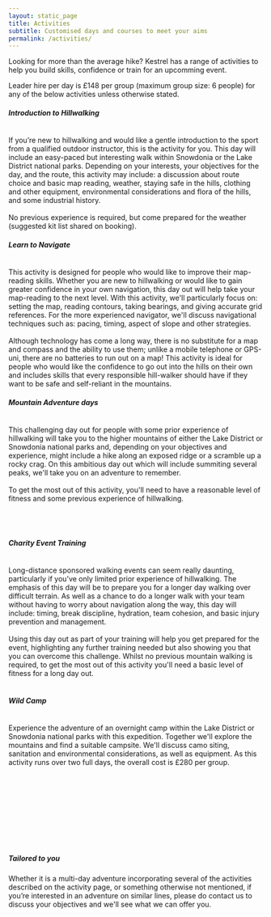 ```yaml
---
layout: static_page
title: Activities
subtitle: Customised days and courses to meet your aims
permalink: /activities/
---
```


Looking for more than the average hike? Kestrel has a range of activities to help you build skills, confidence or train for an upcomming event.

Leader hire per day is £148 per group (maximum group size: 6 people) for any of the below activities unless otherwise stated.

<section>
<h5>Introduction to Hillwalking</h5>
<p><span class="image left"><img src="../images/pic04.jpg" alt=""></span>

If you’re new to hillwalking and would like a gentle introduction to the sport from a qualified outdoor instructor, this is the activity for you. This day will include an easy-paced but interesting walk within Snowdonia or the Lake District national parks. Depending on your interests, your objectives for the day, and the route, this activity may include: a discussion about route choice and basic map reading, weather, staying safe in the hills, clothing and other equipment, environmental considerations and flora of the hills, and some industrial history.<br>
<br>
No previous experience is required, but come prepared for the weather (suggested kit list shared on booking).
</p>

<h5>Learn to Navigate</h5>
<p><span class="image right"><img src="../images/pic05.jpg" alt=""></span>

This activity is designed for people who would like to improve their map-reading skills. Whether you are new to hillwalking or would like to gain greater confidence in your own navigation, this day out will help take your map-reading to the next level. With this activity, we'll particularly focus on: setting the map, reading contours, taking bearings, and giving accurate grid references. For the more experienced navigator, we'll discuss navigational techniques such as: pacing, timing, aspect of slope and other strategies.<br>
<br>
Although technology has come a long way, there is no substitute for a map and compass and the ability to use them; unlike a mobile telephone or GPS-uni, there are no batteries to run out on a map! This activity is ideal for people who would like the confidence to go out into the hills on their own and includes skills that every responsible hill-walker should have if they want to be safe and self-reliant in the mountains.
</p>

<h5>Mountain Adventure days</h5>
<p><span class="image left"><img src="../images/pic06.jpg" alt=""></span>

This challenging day out for people with some prior experience of hillwalking will take you to the higher mountains of either the Lake District or Snowdonia national parks and, depending on your objectives and experience, might include a hike along an exposed ridge or a scramble up a rocky crag. On this ambitious day out which will include summiting several peaks, we'll take you on an adventure to remember.<br>
<br>
To get the most out of this activity, you'll need to have a reasonable level of fitness and some previous experience of hillwalking.
<br/>
<br/>
<br/>
<br/>
</p>

<h5>Charity Event Training</h5>
<p><span class="image right"><img src="../images/pic07.jpg" alt=""></span>

Long-distance sponsored walking events can seem really daunting, particularly if you’ve only limited prior experience of hillwalking. The emphasis of this day will be to prepare you for a longer day walking over difficult terrain. As well as a chance to do a longer walk with your team without having to worry about navigation along the way, this day will include: timing, break discipline, hydration, team cohesion, and basic injury prevention and management.<br>
<br>
Using this day out as part of your training will help you get prepared for the event, highlighting any further training needed but also showing you that you can overcome this challenge. Whilst no previous mountain walking is required, to get the most out of this activity you'll need a basic level of fitness for a long day out.
<br/>
<br/>
</p>

<h5>Wild Camp</h5>
<p><span class="image left"><img src="../images/pic08.jpg" alt=""></span>

Experience the adventure of an overnight camp within the Lake District or Snowdonia national parks with this expedition. Together we'll explore the mountains and find a suitable campsite. We'll discuss camo siting, sanitation and environmental considerations, as well as equipment. As this activity runs over two full days, the overall cost is £280 per group.
<br/>
<br/>
<br/>
<br/>
<br/>
<br/>
<br/>
<br/>
<br/>
<br/>
</p>

<h5>Tailored to you</h5>

Whether it is a multi-day adventure incorporating several of the activities described on the activity page, or something otherwise not mentioned, if you’re interested in an adventure on similar lines, please do contact us to discuss your objectives and we'll see what we can offer you.
</p>
</section>
